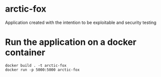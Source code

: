 # arctic-fox
Application created with the intention to be exploitable and security testing

# Run the application on a docker container

```
docker build . -t arctic-fox
docker run -p 5000:5000 arctic-fox
```